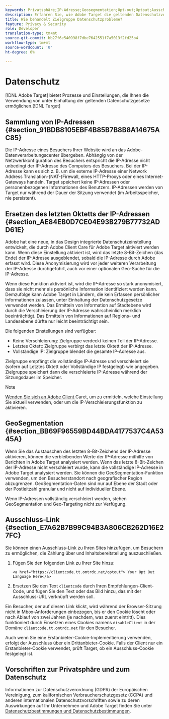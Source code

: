 ```yaml
---
keywords: Privatsphäre;IP-Adresse;Geosegmentation;Opt-out;Optout;Ausschluss;Datenschutz;Regierungsvorschriften;gdpr;ccpa
description: Erfahren Sie, wie Adobe Target die geltenden Datenschutzvorschriften einhält, einschließlich der Erfassung und Bearbeitung von IP-Adressen und Abmeldeanweisungen.
title: Wie behandelt Zielgruppe Datenschutzprobleme?
feature: Privacy & Security
role: Developer
translation-type: tm+mt
source-git-commit: bb27f6e540998f7dbe7642551f7a5013f2fd25b4
workflow-type: tm+mt
source-wordcount: '0'
ht-degree: 0%

---
```



# Datenschutz

[!DNL Adobe Target] bietet Prozesse und Einstellungen, die Ihnen die Verwendung von unter Einhaltung der geltenden Datenschutzgesetze ermöglichen.[!DNL Target]

## Sammlung von IP-Adressen {#section_91BDB8105EBF4B85B7B8B8A14675AC85}

Die IP-Adresse eines Besuchers Ihrer Website wird an das Adobe-Datenverarbeitungscenter übergeben. Abhängig von der Netzwerkkonfiguration des Besuchers entspricht die IP-Adresse nicht unbedingt der IP-Adresse des Computers des Besuchers. Bei der IP-Adresse kann es sich z. B. um die externe IP-Adresse einer Network Address Translation-(NAT-)Firewall, eines HTTP-Proxys oder eines Internet-Gateways handeln. Target speichert keine IP-Adressen oder personenbezogenen Informationen des Benutzers. IP-Adressen werden von Target nur während der Dauer der Sitzung verwendet (im Arbeitsspeicher, nie persistent).

## Ersetzen des letzten Oktetts der IP-Adressen {#section_AE84EB0D7CE04E93B279B77732ADD61E}

Adobe hat eine neue, in das Design integrierte Datenschutzeinstellung entwickelt, die durch Adobe Client Care für Adobe Target aktiviert werden kann. Wenn diese Einstellung aktiviert ist, wird das letzte 8-Bit-Zeichen (das Ende) der IP-Adresse ausgeblendet, sobald die IP-Adresse durch Adobe erfasst wird. Diese Anonymisierung wird vor jeder weiteren Verarbeitung der IP-Adresse durchgeführt, auch vor einer optionalen Geo-Suche für die IP-Adresse.

Wenn diese Funktion aktiviert ist, wird die IP-Adresse so stark anonymisiert, dass sie nicht mehr als persönliche Information identifiziert werden kann. Demzufolge kann Adobe Target in Ländern, die kein Erfassen persönlicher Informationen zulassen, unter Einhaltung der Datenschutzgesetze verwendet werden. Das Ermitteln von Information auf Stadtebene wird durch die Verschleierung der IP-Adresse wahrscheinlich merklich beeinträchtigt. Das Ermitteln von Informationen auf Regions- und Landesebene dürfte nur leicht beeinträchtigt sein.

Die folgenden Einstellungen sind verfügbar:

* Keine Verschleierung: Zielgruppe verdeckt keinen Teil der IP-Adresse.
* Letztes Oktett: Zielgruppe verbirgt das letzte Oktett der IP-Adresse.
* Vollständige IP: Zielgruppe blendet die gesamte IP-Adresse aus.

Zielgruppe empfängt die vollständige IP-Adresse und verschleiert sie (sofern auf Letztes Oktett oder Vollständige IP festgelegt) wie angegeben. Zielgruppe speichert dann die verschleierte IP-Adresse während der Sitzungsdauer im Speicher.

>[!NOTE]
>
>[Wenden Sie sich an Adobe Client ](/help/cmp-resources-and-contact-information.md#reference_ACA3391A00EF467B87930A450050077C) Caret, um zu ermitteln, welche Einstellung Sie aktuell verwenden, oder um die IP-Verschleierungsfunktion zu aktivieren.

## GeoSegmentation {#section_BB69F96559BD44BDA4177537C4A5345A}

Wenn Sie das Austauschen des letzten 8-Bit-Zeichens der IP-Adresse aktivieren, können die verbleibenden Werte der IP-Adresse mithilfe von Berichten in Adobe Target analysiert werden. Wenn das letzte 8-Bit-Zeichen der IP-Adresse nicht verschleiert wurde, kann die vollständige IP-Adresse in Adobe Target analysiert werden. Sie können die GeoSegmentation-Funktion verwenden, um den Besucherstandort nach geografischer Region abzugrenzen. GeoSegmentation-Daten sind nur auf Ebene der Stadt oder der Postleitzahl granular und nicht auf individueller Ebene.

Wenn IP-Adressen vollständig verschleiert werden, stehen GeoSegmentation und Geo-Targeting nicht zur Verfügung.

## Ausschluss-Link {#section_E7A62B7B99C94B3A806CB262D16E27FC}

Sie können einen Ausschluss-Link zu Ihren Sites hinzufügen, um Besuchern zu ermöglichen, die Zählung über und Inhaltsbereitstellung auszuschließen.

1. Fügen Sie den folgenden Link zu Ihrer Site hinzu:

   `<a href="https://clientcode.tt.omtrdc.net/optout"> Your Opt Out Language Here</a>`
1. Ersetzen Sie den Text `clientcode` durch Ihren Empfehlungen-Client-Code, und fügen Sie den Text oder das Bild hinzu, das mit der Ausschluss-URL verknüpft werden soll.

Ein Besucher, der auf diesen Link klickt, wird während der Browser-Sitzung nicht in Mbox-Anforderungen einbezogen, bis er den Cookie löscht oder nach Ablauf von zwei Jahren (je nachdem, was zuerst eintritt). Dies funktioniert durch Einsetzen eines Cookies namens `disableClient` in der Domäne `clientcode.tt.omtrdc.net` für den Besucher.

Auch wenn Sie eine Erstanbieter-Cookie-Implementierung verwenden, erfolgt der Ausschluss über ein Drittanbieter-Cookie. Falls der Client nur ein Erstanbieter-Cookie verwendet, prüft Target, ob ein Ausschluss-Cookie festgelegt ist.

## Vorschriften zur Privatsphäre und zum Datenschutz

Informationen zur Datenschutzverordnung (GDPR) der Europäischen Vereinigung, zum kalifornischen Verbraucherschutzgesetz (CCPA) und anderen internationalen Datenschutzvorschriften sowie zu deren Auswirkungen auf Ihr Unternehmen und Adobe Target finden Sie unter [Datenschutzbestimmungen und Datenschutzbestimmungen](/help/c-implementing-target/c-considerations-before-you-implement-target/c-privacy/cmp-privacy-and-general-data-protection-regulation.md).
